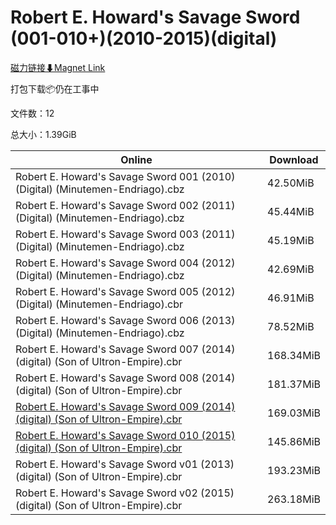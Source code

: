 # Robert E. Howard's Savage Sword (001-010+)(2010-2015)(digital)

[磁力链接⬇Magnet Link](magnet:?xt=urn:btih:d9044df8961653e3e086819c79c523ea9c8e554c&dn=Robert%20E.%20Howard%27s%20Savage%20Sword%20%28001-010%2B%29%282010-2015%29%28digital%29)

打包下载📦仍在工事中

文件数：12

总大小：1.39GiB

Online | Download
--- | ---
Robert E. Howard's Savage Sword 001 (2010) (Digital) (Minutemen-Endriago).cbz | 42.50MiB
Robert E. Howard's Savage Sword 002 (2011) (Digital) (Minutemen-Endriago).cbz | 45.44MiB
Robert E. Howard's Savage Sword 003 (2011) (Digital) (Minutemen-Endriago).cbz | 45.19MiB
Robert E. Howard's Savage Sword 004 (2012) (Digital) (Minutemen-Endriago).cbz | 42.69MiB
Robert E. Howard's Savage Sword 005 (2012) (Digital) (Minutemen-Endriago).cbr | 46.91MiB
Robert E. Howard's Savage Sword 006 (2013) (Digital) (Minutemen-Endriago).cbz | 78.52MiB
Robert E. Howard's Savage Sword 007 (2014) (digital) (Son of Ultron-Empire).cbr | 168.34MiB
Robert E. Howard's Savage Sword 008 (2014) (digital) (Son of Ultron-Empire).cbr | 181.37MiB
[Robert E. Howard's Savage Sword 009 (2014) (digital) (Son of Ultron-Empire).cbr](https://github.com/alicewish/markdown/blob/master/comic/Robert-E-Howards-Savage-Sword-009-2014-digital-Son-of-Ultron-Empire-cbr.md) | 169.03MiB
[Robert E. Howard's Savage Sword 010 (2015) (digital) (Son of Ultron-Empire).cbr](https://github.com/alicewish/markdown/blob/master/comic/Robert-E-Howards-Savage-Sword-010-2015-digital-Son-of-Ultron-Empire-cbr.md) | 145.86MiB
Robert E. Howard's Savage Sword v01 (2013) (digital) (Son of Ultron-Empire).cbr | 193.23MiB
Robert E. Howard's Savage Sword v02 (2015) (digital) (Son of Ultron-Empire).cbr | 263.18MiB